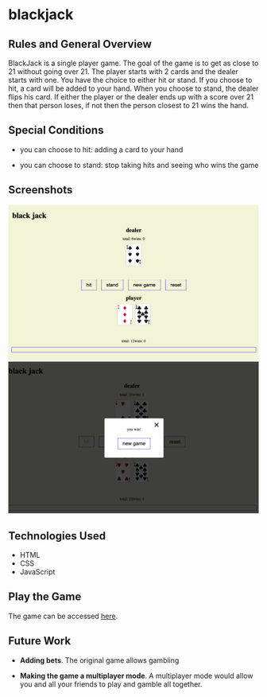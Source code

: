 # **blackjack**

## Rules and General Overview


BlackJack is a single player game. The goal of the game is to get as close to 21 without going over 21. The player starts with 2 cards and the dealer starts with one. You have the choice to either hit or stand. If you choose to hit, a card will be added to your hand. When you choose to stand, the dealer flips his card. If either the player or the dealer ends up with a score over 21 then that person loses, if not then the person closest to 21 wins the hand.


## Special Conditions

- you can choose to hit: adding a card to your hand

- you can choose to stand: stop taking hits and seeing who wins the game

## Screenshots

![Starting game board](starting.png)
![Final game board](ending.png)

## Technologies Used

- HTML
- CSS
- JavaScript

## Play the Game

The game can be accessed [here](https://mateasguenette.github.io/blackjackgame2/). 

## Future Work

- **Adding bets**. The original game allows gambling

- **Making the game a multiplayer mode**. A multiplayer mode would allow you and all your friends to play and gamble all  together.

